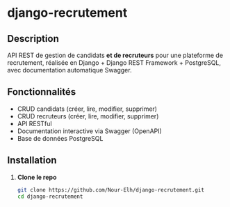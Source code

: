 # django-recrutement

## Description

API REST de gestion de candidats **et de recruteurs** pour une plateforme de recrutement, réalisée en Django + Django REST Framework + PostgreSQL, avec documentation automatique Swagger.

## Fonctionnalités

- CRUD candidats (créer, lire, modifier, supprimer)
- CRUD recruteurs (créer, lire, modifier, supprimer)
- API RESTful
- Documentation interactive via Swagger (OpenAPI)
- Base de données PostgreSQL

## Installation

1. **Clone le repo**
   ```bash
   git clone https://github.com/Nour-Elh/django-recrutement.git
   cd django-recrutement
